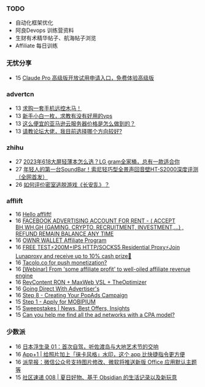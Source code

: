 ### TODO
-  自动化框架优化
-  阿良Devops 训练营资料
-  生财有术精华帖子、航海帖子浏览
-  Affiliate 每日训练

### 无忧分享
<!-- ruyo:START -->
-  15 [Claude Pro 高级版开放试用申请入口，免费体验高级版](https://51.ruyo.net/18456.html)<!-- ruyo:END -->

### advertcn
<!-- advertcn:START -->
-  13 [求购一套手机远控木马！](https://www.advertcn.com/forum.php?mod=viewthread&tid=111618)
-  13 [新手小白一枚，求教有没有好用的vps](https://www.advertcn.com/forum.php?mod=viewthread&tid=111616)
-  13 [这么便宜的亚马逊云服务器价格是怎么做到的？](https://www.advertcn.com/forum.php?mod=viewthread&tid=111615)
-  13 [请教论坛大佬，我目前选择哪个方向较好?](https://www.advertcn.com/forum.php?mod=viewthread&tid=111614)<!-- advertcn:END -->

### zhihu
<!-- zhihu:START -->
-  27 [2023年618大屏轻薄本怎么选？LG gram全家桶，总有一款适合你](http://zhuanlan.zhihu.com/p/632641888?utm_campaign=rss&utm_medium=rss&utm_source=rss&utm_content=title)
-  27 [年轻人的第一台SoundBar！索尼轻巧型全景声回音壁HT-S2000深度评测（全网首发）](http://zhuanlan.zhihu.com/p/630990296?utm_campaign=rss&utm_medium=rss&utm_source=rss&utm_content=title)
-  26 [如何评价密室逃脱游戏《长安乱》？](http://www.zhihu.com/question/563950552/answer/3045961312?utm_campaign=rss&utm_medium=rss&utm_source=rss&utm_content=title)<!-- zhihu:END -->

### afflift
<!-- afflift:START -->
-  16 [Hello afflift!](https://afflift.com/f/threads/hello-afflift.11455/)
-  16 [FACEBOOK ADVERTISING ACCOUNT FOR RENT - &lpar; ACCEPT BH,WH,GH &lpar;GAMING, CRYPTO, RECRUITMENT, INVESTMENT,...&rpar; , REFUND REMAIN BALANCE ANY TIME](https://afflift.com/f/threads/facebook-advertising-account-for-rent-accept-bh-wh-gh-gaming-crypto-recruitment-investment-refund-remain-balance-any-time.11161/)
-  16 [OWNR WALLET Affiliate Program](https://afflift.com/f/threads/ownr-wallet-affiliate-program.9733/)
-  16 [FREE TEST⚡200M+IPS HTTP/SOCKS5 Residential Proxy⚡Join Lunaproxy and receive up to 10% cash prize🎁](https://afflift.com/f/threads/free-test%E2%9A%A1200m-ips-http-socks5-residential-proxy%E2%9A%A1join-lunaproxy-and-receive-up-to-10-cash-prize%F0%9F%8E%81.11064/)
-  16 [Tacolo.co for push monetization?](https://afflift.com/f/threads/tacolo-co-for-push-monetization.9394/)
-  16 [[Webinar] From &#39;some affiliate profit&#39; to well-oiled affiliate revenue engine](https://afflift.com/f/threads/webinar-from-some-affiliate-profit-to-well-oiled-affiliate-revenue-engine.11460/)
-  16 [RevContent RON + MaxWeb VSL + TheOptimizer](https://afflift.com/f/threads/revcontent-ron-maxweb-vsl-theoptimizer.11415/)
-  16 [Going Direct With Advertiser&#39;s](https://afflift.com/f/threads/going-direct-with-advertisers.11453/)
-  16 [Step 8 - Creating Your PopAds Campaign](https://afflift.com/f/threads/step-8-creating-your-popads-campaign.2945/)
-  15 [Step 1 - Apply for MOBIPIUM](https://afflift.com/f/threads/step-1-apply-for-mobipium.2938/)
-  15 [Sweepstakes | News, Best Offers, Insights](https://afflift.com/f/threads/sweepstakes-news-best-offers-insights.11459/)
-  15 [Can you help me find all the ad networks with a CPA model?](https://afflift.com/f/threads/can-you-help-me-find-all-the-ad-networks-with-a-cpa-model.11448/)<!-- afflift:END -->

### 少数派
<!-- sspai:START -->
-  16 [日本浮生录 01：首次自驾，听佐渡岛与大地艺术节的交响](https://sspai.com/post/81940)
-  16 [App+1 | 给照片加上「徕卡风格」水印，这个 app 比快捷指令更方便](https://sspai.com/post/81413)
-  16 [派早报：微信公众号支持图片修改、微软将推送新版 Office 应用默认主题等](https://sspai.com/post/82066)
-  15 [社区速递 008 | 夏日好物、基于 Obsidian 的生活记录以及新玩意](https://sspai.com/post/82042)<!-- sspai:END -->
